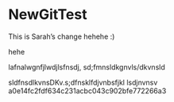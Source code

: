﻿# NewGitTest
This is Sarah’s change
hehehe :)

hehe


lafnalwgnfjlwdjlsfnsdj,
sd;fmnsldkgnvls/dkvnsld

sldfnsdlkvnsDKv.s;dfnsklfdjvnbsfjkl
lsdjnvnsv
a0e14fc2fdf634c231acbc043c902bfe772266a3

